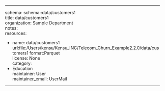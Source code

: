 


---  
schema: schema::data/customers1  
title: data/customers1  
organization: Sample Department  
notes:   
resources:  
- name: data/customers1 
 url:file:/Users/kensu/Kensu_INC/Telecom_Churn_Example2.2.0/data/customers1 
 format:Parquet  
license: None  
category:
 - Education  
maintainer: User  
maintainer_email: UserMail  
---